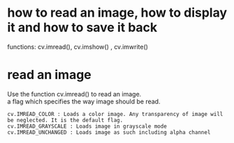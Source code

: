 # how to read an image, how to display it and how to save it back  
functions: cv.imread(), cv.imshow() , cv.imwrite()  

# read an image  
Use the function cv.imread() to read an image.    
a flag which specifies the way image should be read.  

    cv.IMREAD_COLOR : Loads a color image. Any transparency of image will be neglected. It is the default flag.
    cv.IMREAD_GRAYSCALE : Loads image in grayscale mode
    cv.IMREAD_UNCHANGED : Loads image as such including alpha channel

